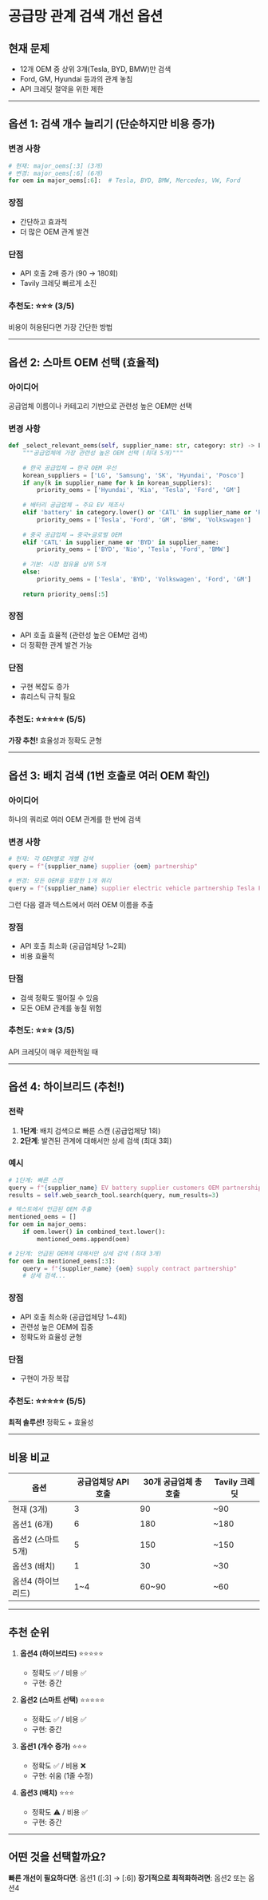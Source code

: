 # 공급망 관계 검색 개선 옵션

## 현재 문제
- 12개 OEM 중 상위 3개(Tesla, BYD, BMW)만 검색
- Ford, GM, Hyundai 등과의 관계 놓침
- API 크레딧 절약을 위한 제한

---

## 옵션 1: 검색 개수 늘리기 (단순하지만 비용 증가)

### 변경 사항
```python
# 현재: major_oems[:3] (3개)
# 변경: major_oems[:6] (6개)
for oem in major_oems[:6]:  # Tesla, BYD, BMW, Mercedes, VW, Ford
```

### 장점
- 간단하고 효과적
- 더 많은 OEM 관계 발견

### 단점
- API 호출 2배 증가 (90 → 180회)
- Tavily 크레딧 빠르게 소진

### 추천도: ⭐⭐⭐ (3/5)
비용이 허용된다면 가장 간단한 방법

---

## 옵션 2: 스마트 OEM 선택 (효율적)

### 아이디어
공급업체 이름이나 카테고리 기반으로 관련성 높은 OEM만 선택

### 변경 사항
```python
def _select_relevant_oems(self, supplier_name: str, category: str) -> List[str]:
    """공급업체에 가장 관련성 높은 OEM 선택 (최대 5개)"""
    
    # 한국 공급업체 → 한국 OEM 우선
    korean_suppliers = ['LG', 'Samsung', 'SK', 'Hyundai', 'Posco']
    if any(k in supplier_name for k in korean_suppliers):
        priority_oems = ['Hyundai', 'Kia', 'Tesla', 'Ford', 'GM']
    
    # 배터리 공급업체 → 주요 EV 제조사
    elif 'battery' in category.lower() or 'CATL' in supplier_name or 'Panasonic' in supplier_name:
        priority_oems = ['Tesla', 'Ford', 'GM', 'BMW', 'Volkswagen']
    
    # 중국 공급업체 → 중국+글로벌 OEM
    elif 'CATL' in supplier_name or 'BYD' in supplier_name:
        priority_oems = ['BYD', 'Nio', 'Tesla', 'Ford', 'BMW']
    
    # 기본: 시장 점유율 상위 5개
    else:
        priority_oems = ['Tesla', 'BYD', 'Volkswagen', 'Ford', 'GM']
    
    return priority_oems[:5]
```

### 장점
- API 호출 효율적 (관련성 높은 OEM만 검색)
- 더 정확한 관계 발견 가능

### 단점
- 구현 복잡도 증가
- 휴리스틱 규칙 필요

### 추천도: ⭐⭐⭐⭐⭐ (5/5)
**가장 추천!** 효율성과 정확도 균형

---

## 옵션 3: 배치 검색 (1번 호출로 여러 OEM 확인)

### 아이디어
하나의 쿼리로 여러 OEM 관계를 한 번에 검색

### 변경 사항
```python
# 현재: 각 OEM별로 개별 검색
query = f"{supplier_name} supplier {oem} partnership"

# 변경: 모든 OEM을 포함한 1개 쿼리
query = f"{supplier_name} supplier electric vehicle partnership Tesla Ford GM BMW"
```

그런 다음 결과 텍스트에서 여러 OEM 이름을 추출

### 장점
- API 호출 최소화 (공급업체당 1~2회)
- 비용 효율적

### 단점
- 검색 정확도 떨어질 수 있음
- 모든 OEM 관계를 놓칠 위험

### 추천도: ⭐⭐⭐ (3/5)
API 크레딧이 매우 제한적일 때

---

## 옵션 4: 하이브리드 (추천!)

### 전략
1. **1단계**: 배치 검색으로 빠른 스캔 (공급업체당 1회)
2. **2단계**: 발견된 관계에 대해서만 상세 검색 (최대 3회)

### 예시
```python
# 1단계: 빠른 스캔
query = f"{supplier_name} EV battery supplier customers OEM partnership"
results = self.web_search_tool.search(query, num_results=3)

# 텍스트에서 언급된 OEM 추출
mentioned_oems = []
for oem in major_oems:
    if oem.lower() in combined_text.lower():
        mentioned_oems.append(oem)

# 2단계: 언급된 OEM에 대해서만 상세 검색 (최대 3개)
for oem in mentioned_oems[:3]:
    query = f"{supplier_name} {oem} supply contract partnership"
    # 상세 검색...
```

### 장점
- API 호출 최소화 (공급업체당 1~4회)
- 관련성 높은 OEM에 집중
- 정확도와 효율성 균형

### 단점
- 구현이 가장 복잡

### 추천도: ⭐⭐⭐⭐⭐ (5/5)
**최적 솔루션!** 정확도 + 효율성

---

## 비용 비교

| 옵션 | 공급업체당 API 호출 | 30개 공급업체 총 호출 | Tavily 크레딧 |
|------|-------------------|---------------------|---------------|
| 현재 (3개) | 3 | 90 | ~90 |
| 옵션1 (6개) | 6 | 180 | ~180 |
| 옵션2 (스마트 5개) | 5 | 150 | ~150 |
| 옵션3 (배치) | 1 | 30 | ~30 |
| 옵션4 (하이브리드) | 1~4 | 60~90 | ~60 |

---

## 추천 순위

1. **옵션4 (하이브리드)** ⭐⭐⭐⭐⭐
   - 정확도 ✅ / 비용 ✅
   - 구현: 중간

2. **옵션2 (스마트 선택)** ⭐⭐⭐⭐⭐
   - 정확도 ✅ / 비용 ✅
   - 구현: 중간

3. **옵션1 (개수 증가)** ⭐⭐⭐
   - 정확도 ✅ / 비용 ❌
   - 구현: 쉬움 (1줄 수정)

4. **옵션3 (배치)** ⭐⭐⭐
   - 정확도 ⚠️ / 비용 ✅
   - 구현: 중간

---

## 어떤 것을 선택할까요?

**빠른 개선이 필요하다면**: 옵션1 ([:3] → [:6])
**장기적으로 최적화하려면**: 옵션2 또는 옵션4

